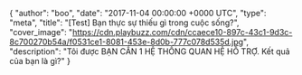 {
  "author": "boo",
  "date": "2017-11-04 00:00:00 +0000 UTC",
  "type": "meta",
  "title": "[Test] Bạn thực sự thiếu gì trong cuộc sống?",
  "cover_image": "https://cdn.playbuzz.com/cdn/ccaece10-897c-43c1-9d3c-8c700270b54a/f0531ce1-8081-453e-8d0b-777c078d535d.jpg",
  "description": "Tôi được BẠN CẦN 1 HỆ THỐNG QUAN HỆ HỖ TRỢ. Kết quả của bạn là gì?"
}
